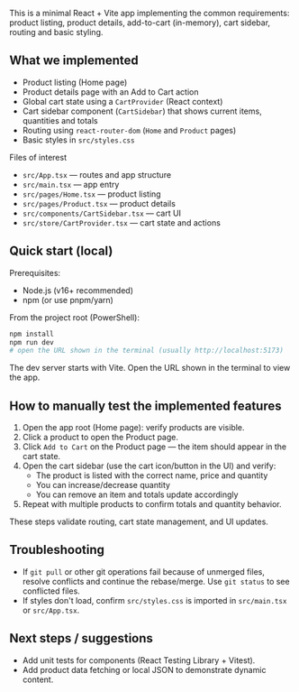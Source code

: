 

This is a minimal React + Vite app implementing the common requirements: product listing, product details, add-to-cart (in-memory), cart sidebar, routing and basic styling.

## What we implemented

- Product listing (Home page)
- Product details page with an Add to Cart action
- Global cart state using a `CartProvider` (React context)
- Cart sidebar component (`CartSidebar`) that shows current items, quantities and totals
- Routing using `react-router-dom` (`Home` and `Product` pages)
- Basic styles in `src/styles.css`

Files of interest
- `src/App.tsx` — routes and app structure
- `src/main.tsx` — app entry
- `src/pages/Home.tsx` — product listing
- `src/pages/Product.tsx` — product details
- `src/components/CartSidebar.tsx` — cart UI
- `src/store/CartProvider.tsx` — cart state and actions

## Quick start (local)

Prerequisites:
- Node.js (v16+ recommended)
- npm (or use pnpm/yarn)

From the project root (PowerShell):

```powershell
npm install
npm run dev
# open the URL shown in the terminal (usually http://localhost:5173)
```

The dev server starts with Vite. Open the URL shown in the terminal to view the app.

## How to manually test the implemented features

1. Open the app root (Home page): verify products are visible.
2. Click a product to open the Product page.
3. Click `Add to Cart` on the Product page — the item should appear in the cart state.
4. Open the cart sidebar (use the cart icon/button in the UI) and verify:
	 - The product is listed with the correct name, price and quantity
	 - You can increase/decrease quantity
	 - You can remove an item and totals update accordingly
5. Repeat with multiple products to confirm totals and quantity behavior.

These steps validate routing, cart state management, and UI updates.


## Troubleshooting
- If `git pull` or other git operations fail because of unmerged files, resolve conflicts and continue the rebase/merge. Use `git status` to see conflicted files.
- If styles don't load, confirm `src/styles.css` is imported in `src/main.tsx` or `src/App.tsx`.

## Next steps / suggestions
- Add unit tests for components (React Testing Library + Vitest).
- Add product data fetching or local JSON to demonstrate dynamic content.
